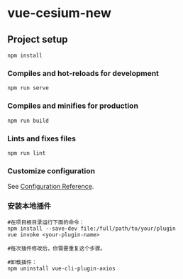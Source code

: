 # vue-cesium-new

## Project setup
```
npm install
```

### Compiles and hot-reloads for development
```
npm run serve
```

### Compiles and minifies for production
```
npm run build
```

### Lints and fixes files
```
npm run lint
```

### Customize configuration
See [Configuration Reference](https://cli.vuejs.org/config/).


###  安装本地插件
```shell
#在项目根目录运行下面的命令：
npm install --save-dev file:/full/path/to/your/plugin
vue invoke <your-plugin-name>

#每次插件修改后，你需要重复这个步骤。

#卸载插件：
npm uninstall vue-cli-plugin-axios
```